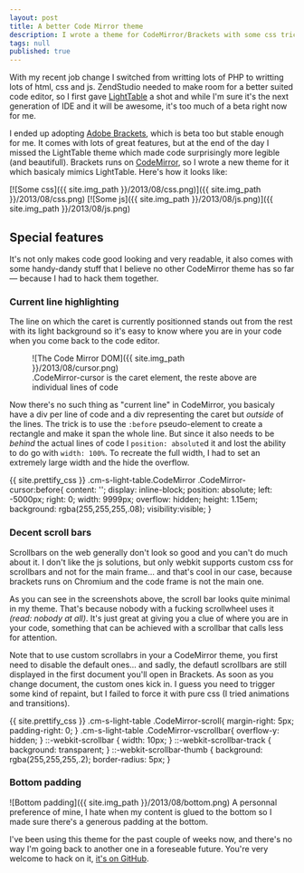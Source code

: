 ```yaml
---
layout: post
title: A better Code Mirror theme
description: I wrote a theme for CodeMirror/Brackets with some css trickery in it.
tags: null
published: true
---
```


With my recent job change I switched from writting lots of PHP to writting lots of html, css and js. ZendStudio needed to make room for a better suited code editor, so I first gave [LightTable](http://www.lighttable.com/) a shot and while I'm sure it's the next generation of IDE and it will be awesome, it's too much of a beta right now for me.

I ended up adopting [Adobe Brackets](http://brackets.io/), which is beta too but stable enough for me. It comes with lots of great features, but at the end of the day I missed the LightTable theme which made code surprisingly more legible (and beautifull). Brackets runs on [CodeMirror](http://codemirror.net/), so I wrote a new theme for it which basicaly mimics LightTable. Here's how it looks like:

[![Some css]({{ site.img_path }}/2013/08/css.png)]({{ site.img_path }}/2013/08/css.png)
[![Some js]({{ site.img_path }}/2013/08/js.png)]({{ site.img_path }}/2013/08/js.png)

## Special features

It's not only makes code good looking and very readable, it also comes with some handy-dandy stuff that I believe no other CodeMirror theme has so far — because I had to hack them together.

### Current line highlighting

The line on which the caret is currently positionned stands out from the rest with its light background so it's easy to know where you are in your code when you come back to the code editor.

<figure>
![The Code Mirror DOM]({{ site.img_path }}/2013/08/cursor.png)
<figcaption>
.CodeMirror-cursor is the caret element, the reste above are individual lines of code
</figcaption>
</figure>

Now there's no such thing as "current line" in CodeMirror, you basicaly have a div per line of code and a div representing the caret but *outside* of the lines. The trick is to use the `:before` pseudo-element to create a rectangle and make it span the whole line. But since it also needs to be *behind* the actual lines of code I `position: absolute`d it and lost the ability to do go with `width: 100%`. To recreate the full width, I had to set an extremely large width and the hide the overflow.

{{ site.prettify_css }}
    .cm-s-light-table.CodeMirror .CodeMirror-cursor:before{
		content: '';
		display: inline-block;
		position: absolute;
		left: -5000px;
		right: 0;
		width: 9999px;
		overflow: hidden;
		height: 1.15em;
		background: rgba(255,255,255,.08);
		visibility:visible;
    }

### Decent scroll bars

Scrollbars on the web generally don't look so good and you can't do much about it. I don't like the js solutions, but only webkit supports custom css for scrollbars and not for the main frame... and that's cool in our case, because brackets runs on Chromium and the code frame is not the main one.

As you can see in the screenshots above, the scroll bar looks quite minimal in my theme. That's because nobody with a fucking scrollwheel uses it *(read: nobody at all)*. It's just great at giving you a clue of where you are in your code, something that can be achieved with a scrollbar that calls less for attention.

Note that to use custom scrollabrs in your a CodeMirror theme, you first need to disable the default ones... and sadly, the defautl scrollbars are still displayed in the first document you'll open in Brackets. As soon as you change document, the custom ones kick in. I guess you need to trigger some kind of repaint, but I failed to force it with pure css (I tried animations and transitions).

{{ site.prettify_css }}
	.cm-s-light-table .CodeMirror-scroll{
		margin-right: 5px;
		padding-right: 0;
	}
	.cm-s-light-table .CodeMirror-vscrollbar{
		overflow-y: hidden;
	}
	::-webkit-scrollbar {
		width: 10px;
	}
	::-webkit-scrollbar-track {
		background: transparent;
	}
	::-webkit-scrollbar-thumb {
		background: rgba(255,255,255,.2);
		border-radius: 5px;
	}

### Bottom padding

![Bottom padding]({{ site.img_path }}/2013/08/bottom.png)
A personnal preference of mine, I hate when my content is glued to the bottom so I made sure there's a generous padding at the bottom.

I've been using this theme for the past couple of weeks now, and there's no way I'm going back to another one in a foreseable future. You're very welcome to hack on it, [it's on GitHub](https://github.com/y-lohse/LightTableTheme).